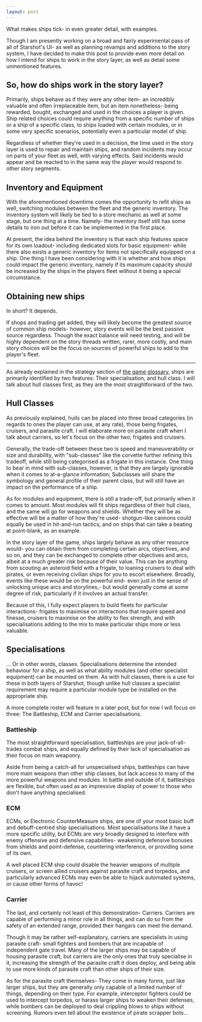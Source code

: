 ```yaml
---
layout: post
---
```

What makes ships tick- in even greater detail, with examples.

Though I am presently working on a broad and fairly experimental pass of all of <ss>Starshot</ss>'s UI- as well as planning revamps and additions to the story system, I have decided to make this post to provide even more detail on how I intend for ships to work in the story layer, as well as detail some unmentioned features.

<h2>So, how do ships work in the story layer?</h2>
Primarily, ships behave as if they were any other item- an incredibly valuable and often irreplaceable item, but an item nonetheless- being rewarded, bought, exchanged and used in the choices a player is given. Ship related choices could require anything from a specific number of ships or a ship of a specific class, to ships loaded with certain modules, or in some very specific scenarios, potentially even a particular model of ship.

Regardless of whether they're used in a decision, the time used in the story layer is used to repair and maintain ships, and random incidents may occur on parts of your fleet as well, with varying effects. Said incidents would appear and be reacted to in the same way the player would respond to other story segments.

<h2>Inventory and Equipment</h2>
With the aforementioned downtime comes the opportunity to refit ships as well, switching modules between the fleet and the generic inventory. The inventory system will likely be tied to a store mechanic as well at some stage, but one thing at a time. Namely- the inventory itself still has some details to iron out before it can be implemented in the first place.

At present, the idea behind the inventory is that each ship features space for its own loadout- including dedicated slots for basic equipment- while there also exists a generic inventory for items not specifically equipped on a ship. One thing I have been considering with it is whether and how ships could impact the generic inventory, namely if its maximum capacity should be increased by the ships in the players fleet without it being a special circumstance.

<h2>Obtaining new ships</h2>
In short? It depends.

If shops and trading get added, they will likely become the greatest source of common ship models- however, story events will be the best passive source regardless. Though the exact balance will need testing, and will be highly dependent on the story threads written, rarer, more costly, and main story choices will be the focus on sources of powerful ships to add to the player's fleet.


------

As already explained in the strategy section of <a href="https://xavierhtech.github.io/Starshot/game.html">the game glossary,</a> ships are primarily identified by two features: Their specialisation, and hull class. I will talk about hull classes first, as they are the most straightforward of the two.

<h2>Hull Classes</h2>
As previously explained, hulls can be placed into three broad categories (in regards to ones the player can use, at any rate), those being <f>frigates, cruisers, and parasite craft</f>. I will elaborate more on parasite craft when I talk about carriers, so let's focus on the other two; frigates and cruisers.

Generally, the trade-off between these two is speed and maneuverability or size and durability, with "sub-classes" like the <f>corvette</f> further refining this tradeoff, while still being categorised as a frigate in this instance. One thing to bear in mind with sub-classes, however, is that they are largely ignorable when it comes to at-a-glance information; Subclasses will share the symbology and general profile of their parent class, but will still have an impact on the performance of a ship.

As for modules and equipment, there is still a trade-off, but primarily when it comes to amount. Most modules will fit ships regardless of their hull class, and the same will go for weapons and shields. Whether they will be as effective will be a matter of how they're used- shotgun-like cannons could equally be used in hit-and-run tactics, and on ships that can take a beating at point-blank, as an example.

In the story layer of the game, ships largely behave as any other resource would- you can obtain them from completing certain arcs, objectives, and so on, and they can be exchanged to complete other objectives and arcs, albeit at a much greater risk because of their value. This can be anything from scouting an asteroid field with a frigate, to loaning cruisers to deal with pirates, or even receiving civilian ships for you to escort elsewhere. Broadly, events like these would be on the powerful end- even just in the sense of unlocking unique arcs and storylines,- but would generally come at some degree of risk, particularly if it involves an actual transfer.

Because of this, I fully expect players to build fleets for particular interactions- frigates to maximise on interactions that require speed and finesse, cruisers to maximise on the ability to flex strength, and with specialisations adding to the mix to make particular ships more or less valuable.


<h2>Specialisations</h2>
... Or in other words, classes. Specialisations determine the intended behaviour for a ship, as well as what ability modules (and other specialist equipment) can be mounted on them. As with hull classes, there is a use for these in both layers of <ss>Starshot</ss>, though unlike hull classes a specialist requirement may require a particular module type be installed on the appropriate ship.

A more complete roster will feature in a later post, but for now I will focus on three: The <f>Battleship, ECM and Carrier</f> specialisations.

<h3>Battleship</h3>
The most straightforward specialisation, <f>battleships</f> are your jack-of-all-trades combat ships, and equally defined by their lack of specialisation as their focus on main weaponry.

Aside from being a catch-all for unspecialised ships, battleships can have more main weapons than other ship classes, but lack access to many of the more powerful weapons and modules. In battle and outside of it, battleships are flexible, but often used as an impressive display of power to those who don't have anything specialised.

<h3>ECM</h3>
ECMs, or Electronic CounterMeasure ships, are one of your most basic buff and debuff-centred ship specialisations. Most specialisations like it have a more specific utility, but ECMs are very broadly designed to interfere with enemy offensive and defensive capabilities- weakening defensive bonuses from shields and point-defense, countering interference, or providing some of its own.

A well placed ECM ship could disable the heavier weapons of multiple cruisers, or screen allied cruisers against parasite craft and torpedos, and particularly advanced ECMs may even be able to hijack automated systems, or cause other forms of havoc!

<h3>Carrier</h3>
The last, and certainly not least of this demonstration- Carriers. Carriers are capable of performing a minor role in all things, and can do so from the safety of an extended range, provided their hangars can meet the demand.

Though it may be rather self-explanatory, carriers are specialists in using parasite craft- small fighters and bombers that are incapable of independent gate travel. Many of the larger ships may be capable of housing parasite craft, but carriers are the only ones that truly specialise in it, increasing the strength of the parasite craft it does deploy, and being able to use more kinds of parasite craft than other ships of their size.

As for the parasite craft themselves- They come in many forms, just like larger ships, but they are generally only capable of a limited number of things, depending on their type. For example, interceptor fighters could be used to intercept torpedos, or harass larger ships to weaken their defenses, while bombers can be deployed to deal crippling blows to ships without screening. <f>Rumors even tell about the existence of pirate scrapper bots...</f>